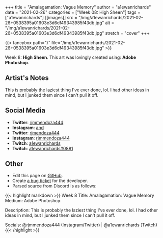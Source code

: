 +++
title =       "Amalagamation: Vague Memory"
author =      "a1ewanrichards"
date =        "2021-02-26"
categories =  ["Week 08: High Sheen"]
tags =        ["a1ewanrichards"]
[[images]]
                      src = "/img/a1ewanrichards/2021-02-26+0538395a01603e3d6df49343985f43db.jpg"
                      alt = "/img/a1ewanrichards/2021-02-26+0538395a01603e3d6df49343985f43db.jpg"
                      stretch = "cover"
+++


{{< fancybox path="/" file="/img/a1ewanrichards/2021-02-26+0538395a01603e3d6df49343985f43db.jpg" >}}


Week 8: **High Sheen**. This art was lovingly created using: **Adobe Photoshop**.

## Artist's Notes

This is probably the laziest thing I've ever done, lol. I had other ideas in mind, but I junked them since I can't pull it off.

## Social Media

- **Twitter**: [rjmmendoza444]()
- **Instagram**: [and]()
- **Twitter**: [rjmendoza444]()
- **Instagram**: [rjmmendoza444]()
- **Twitch**: [a1ewanrichards]()
- **Twitch**: [a1ewanrichards#0881]()


## Other

- Edit this page on [GitHub](https://github.com/teaminkling/web-refresh/edit/main/blog/content/blog/a1ewanrichards-week-8-6f53.md).
- Create [a bug ticket](https://github.com/teaminkling/web-refresh/issues/new?assignees=&labels=bug&template=problem-report.md&title=) for the developer.
- Parsed source from Discord is as follows:

{{< highlight markdown >}}
Week 8
Title: Amalagamation: Vague Memory
Medium: Adobe Photoshop

Description: This is probably the laziest thing I've ever done, lol. I had other ideas in mind, but I junked them since I can't pull it off.

Socials: @rjmmendoza444 (Instagram/Twitter) | @a1ewanrichards (Twitch)
{{< /highlight >}}